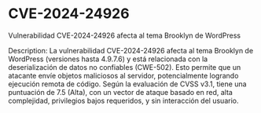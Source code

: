 # CVE-2024-24926
Vulnerabilidad CVE-2024-24926 afecta al tema Brooklyn de WordPress

Description: 
La vulnerabilidad CVE-2024-24926 afecta al tema Brooklyn de WordPress (versiones hasta 4.9.7.6) y está relacionada con la deserialización de datos no confiables (CWE-502). Esto permite que un atacante envíe objetos maliciosos al servidor, potencialmente logrando ejecución remota de código. Según la evaluación de CVSS v3.1, tiene una puntuación de 7.5 (Alta), con un vector de ataque basado en red, alta complejidad, privilegios bajos requeridos, y sin interacción del usuario.
